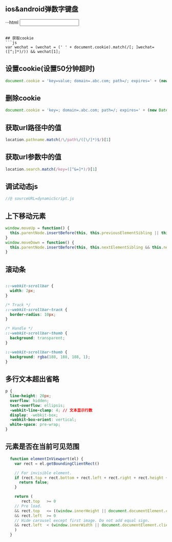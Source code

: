 ## ios&android弹数字键盘
···html
<input type="number" name='hello' pattern="[0-9]*">
```

## 获取cookie
```js
var wechat = (wechat = (' ' + document.cookie).match(/[; ]wechat=([^;]*)/)) && wechat[1];
```

## 设置cookie(设置50分钟超时)
```js
document.cookie = 'key=value; domain=.abc.com; path=/; expires=' + (new Date(Date.now() + 60 * 1000 * 50)).toUTCString();
```

## 删除cookie
```js
document.cookie = 'key=; domain=.abc.com; path=/; expires=' + (new Date(0)).toUTCString();
```

## 获取url路径中的值
```js
location.pathname.match(/\/path\/([\/]*)$/)[1]
```

## 获取url参数中的值
```js
location.search.match(/key=([^&=]*)/)[1]
```

## 调试动态js
```js
//@ sourceURL=dynamicScript.js
```


## 上下移动元素
```js
window.moveUp = function() {
  this.parentNode.insertBefore(this, this.previousElementSibling || this);
}
window.moveDown = function() {
  this.parentNode.insertBefore(this, this.nextElementSibling && this.nextElementSibling.nextElementSibling || null);
}
```

## 滚动条
```css

::-webkit-scrollbar {
  width: 2px;
}

/* Track */
::-webkit-scrollbar-track {
  border-radius: 10px;
}

/* Handle */
::-webkit-scrollbar-thumb {
  background: transparent;
}

::-webkit-scrollbar-thumb {
  background: rgba(188, 188, 188, 1);
}

```


## 多行文本超出省略
```css
p {
  line-height: 20px;
  overflow: hidden;
  text-overflow: ellipsis;
  -webkit-line-clamp: 4; // 文本显示行数
  display: -webkit-box;
  -webkit-box-orient: vertical;
  white-space: pre-wrap;
}
```

## 元素是否在当前可见范围
```js
  function elementInViewport(el) {
    var rect = el.getBoundingClientRect()

    // For invisible element.
    if (rect.top + rect.bottom + rect.left + rect.right + rect.height + rect.width === 0) {
      return false;
    }

    return (
       rect.top   >= 0
    // Pre load.
    && rect.top   <= ((window.innerHeight || document.documentElement.clientHeight) + 100)
    && rect.left  >= 0
    // Hide carousel except first image. Do not add equal sign.
    && rect.left  < (window.innerWidth || document.documentElement.clientWidth)
    )
  }
```
